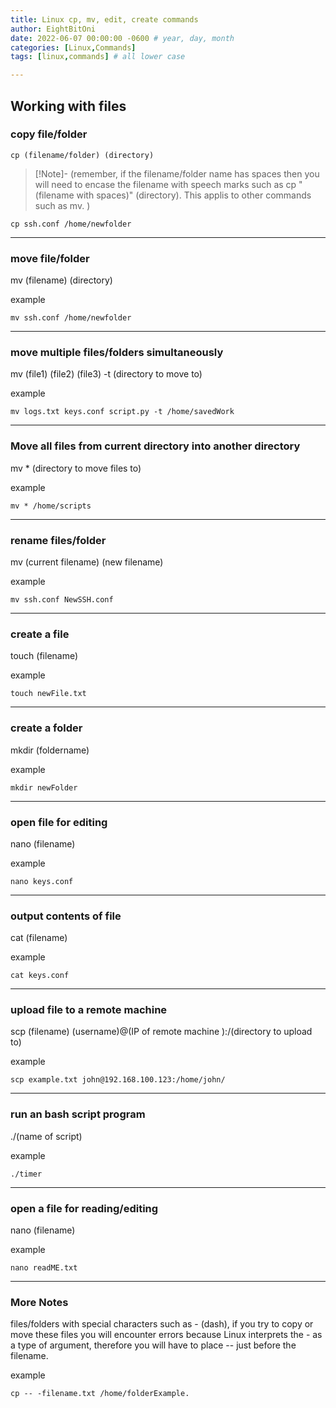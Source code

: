 ```yaml
---
title: Linux cp, mv, edit, create commands
author: EightBitOni
date: 2022-06-07 00:00:00 -0600 # year, day, month
categories: [Linux,Commands]
tags: [linux,commands] # all lower case

---
```


## Working with files


### copy file/folder  


```shell
cp (filename/folder) (directory)
```

>[!Note]-
>(remember, if the filename/folder name has spaces then you will need to encase the filename with speech marks such as cp "(filename with spaces)" (directory). This applis to other commands such as mv. )  

```shell
cp ssh.conf /home/newfolder 
```
---

### move file/folder  

mv (filename) (directory)  

example
```shell
mv ssh.conf /home/newfolder  
```
---

### move multiple files/folders simultaneously  

mv (file1) (file2) (file3) -t (directory to move to)

example
```shell
mv logs.txt keys.conf script.py -t /home/savedWork
```
---

### Move all files from current directory into another directory  

mv * (directory to move files to)  

example
```shell
mv * /home/scripts  
```
---
### rename files/folder  

mv (current filename) (new filename)  

example
```shell
mv ssh.conf NewSSH.conf  
```
---
### create a file  

touch (filename)  

example
```shell
touch newFile.txt  
```
---
### create a folder  

mkdir (foldername)  

example
```shell
mkdir newFolder
```
---
### open file for editing  

nano (filename)  

example
```shell
nano keys.conf
```
---
### output contents of file  

cat (filename)  

example
```shell
cat keys.conf  
```
---
### upload file to a remote machine  

scp (filename) (username)@(IP of remote machine ):/(directory to upload to)

example
```shell
scp example.txt john@192.168.100.123:/home/john/
```
---
### run an bash script program  

./(name of script)  

example
```shell
./timer  
```
---
### open a file for reading/editing  

nano (filename)  

example
```
nano readME.txt
```
---
### More Notes

files/folders with special characters such as - (dash), if you try to copy or move these files you will encounter errors because Linux interprets the - as a type of argument, therefore you will have to place -- just before the filename. 

example
```shell
cp -- -filename.txt /home/folderExample.
```
